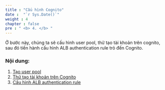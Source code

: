 ```yaml
---
title : "Cấu hình Cognito"
date :  "`r Sys.Date()`" 
weight : 4
chapter : false
pre : " <b> 4. </b> "
---
```



Ở bước này, chúng ta sẽ cấu hình user pool, thử tạo tài khoản trên cognito, sau đó tiến hành cấu hình ALB authentication rule trỏ đến Cognito.


### Nội dung:

  1. [Tạo user pool](./4.1-userpool/)
  2. [Thử tạo tài khoản trên Cognito](./4.2-signup/)
  3. [Cấu hình ALB authentication rule](./4.3-albrule)
  
